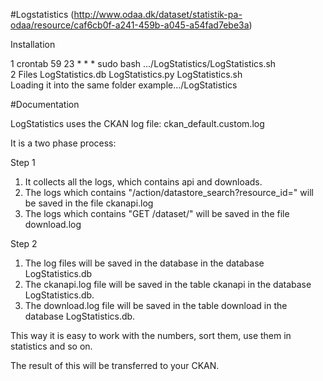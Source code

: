 #Logstatistics  (http://www.odaa.dk/dataset/statistik-pa-odaa/resource/caf6cb0f-a241-459b-a045-a54fad7ebe3a)
  
Installation    
  
1   crontab 59 23 * * * sudo bash .../LogStatistics/LogStatistics.sh   
2   Files LogStatistics.db LogStatistics.py LogStatistics.sh  
    Loading it into the same folder example.../LogStatistics
  
#Documentation  
  
LogStatistics uses the CKAN log file: ckan_default.custom.log  
  
It is a two phase process:  
  
Step 1   
  
1.   It collects all the logs, which contains api and downloads.  
2.   The logs which contains "/action/datastore_search?resource_id=" will be saved in the file ckanapi.log   
3.   The logs which contains "GET /dataset/" will be saved in the file download.log  
  
Step 2  
  
1.  The log files will be saved in the database in the database LogStatistics.db
2.  The ckanapi.log file will be saved in the table ckanapi in the database LogStatistics.db.
3.  The download.log file will be saved in the table download in the database LogStatistics.db.  
  
This way it is easy to work with the numbers, sort them, use them in statistics and so on. 
  
The result of this will be transferred to your CKAN.

